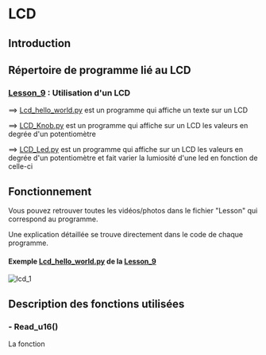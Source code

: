 # LCD

## Introduction



## Répertoire de programme lié au LCD

### [Lesson_9](Lesson_9) : Utilisation d'un LCD

  ==> [Lcd_hello_world.py](Lesson_9/Lcd_hello_world.py) est un programme qui affiche un texte sur un LCD
  
  ==> [LCD_Knob.py](Lesson_9/LCD_Knob.py) est un programme qui affiche sur un LCD les valeurs en degrée d'un potentiomètre

  ==> [LCD_Led.py](Lesson_9/LCD_Led.py) est un programme qui affiche sur un LCD les valeurs en degrée d'un potentiomètre et fait varier la lumiosité d'une led en fonction de celle-ci
  
  
## Fonctionnement

Vous pouvez retrouver toutes les vidéos/photos dans le fichier "Lesson" qui correspond au programme.

Une explication détaillée se trouve directement dans le code de chaque programme.

#### Exemple [Lcd_hello_world.py](Lesson_9/Lcd_hello_world.py) de la [Lesson_9](Lesson_9)

![lcd_1](https://user-images.githubusercontent.com/125505805/226180941-e9bb745e-bd30-4fc7-96b8-547d32b82715.gif)


## Description des fonctions utilisées

### - Read_u16()

La fonction 




